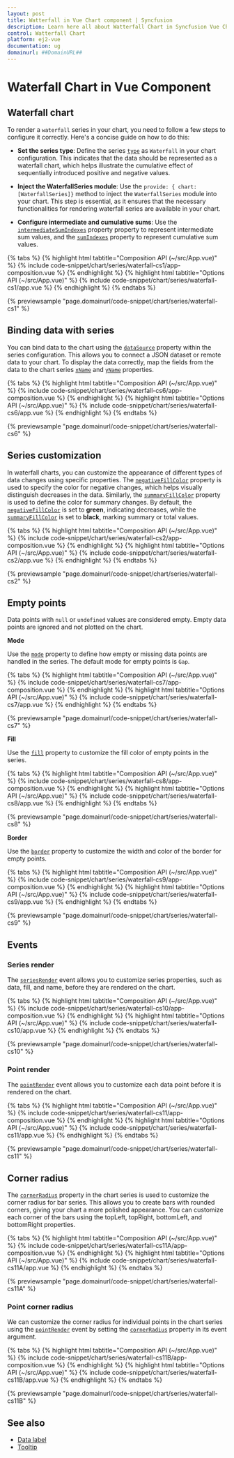```yaml
---
layout: post
title: Watterfall in Vue Chart component | Syncfusion
description: Learn here all about Watterfall Chart in Syncfusion Vue Chart component of Syncfusion Essential JS 2 and more.
control: Watterfall Chart
platform: ej2-vue
documentation: ug
domainurl: ##DomainURL##
---
```


# Waterfall Chart in Vue Component

## Waterfall chart

To render a `waterfall` series in your chart, you need to follow a few steps to configure it correctly. Here's a concise guide on how to do this:
 
* **Set the series type**: Define the series [`type`](https://ej2.syncfusion.com/vue/documentation/api/chart/series/#type) as `Waterfall` in your chart configuration. This indicates that the data should be represented as a waterfall chart, which helps illustrate the cumulative effect of sequentially introduced positive and negative values.

* **Inject the WaterfallSeries module**: Use the `provide: { chart: [WaterfallSeries]}` method to inject the `WaterfallSeries` module into your chart. This step is essential, as it ensures that the necessary functionalities for rendering waterfall series are available in your chart.

* **Configure intermediate and cumulative sums**: Use the [`intermediateSumIndexes`](https://ej2.syncfusion.com/vue/documentation/api/chart/series/#intermediatesumindexes) property property to represent intermediate sum values, and the [`sumIndexes`](https://ej2.syncfusion.com/vue/documentation/api/chart/series/#sumindexes) property to represent cumulative sum values.

{% tabs %}
{% highlight html tabtitle="Composition API (~/src/App.vue)" %}
{% include code-snippet/chart/series/waterfall-cs1/app-composition.vue %}
{% endhighlight %}
{% highlight html tabtitle="Options API (~/src/App.vue)" %}
{% include code-snippet/chart/series/waterfall-cs1/app.vue %}
{% endhighlight %}
{% endtabs %}
        
{% previewsample "page.domainurl/code-snippet/chart/series/waterfall-cs1" %}

## Binding data with series

You can bind data to the chart using the [`dataSource`](https://ej2.syncfusion.com/vue/documentation/api/chart/series/#datasource) property within the series configuration. This allows you to connect a JSON dataset or remote data to your chart. To display the data correctly, map the fields from the data to the chart series [`xName`](https://ej2.syncfusion.com/vue/documentation/api/chart/series/#xname) and [`yName`](https://ej2.syncfusion.com/vue/documentation/api/chart/series/#yname) properties.

{% tabs %}
{% highlight html tabtitle="Composition API (~/src/App.vue)" %}
{% include code-snippet/chart/series/waterfall-cs6/app-composition.vue %}
{% endhighlight %}
{% highlight html tabtitle="Options API (~/src/App.vue)" %}
{% include code-snippet/chart/series/waterfall-cs6/app.vue %}
{% endhighlight %}
{% endtabs %}
        
{% previewsample "page.domainurl/code-snippet/chart/series/waterfall-cs6" %}

## Series customization

In waterfall charts, you can customize the appearance of different types of data changes using specific properties. The [`negativeFillColor`](https://ej2.syncfusion.com/vue/documentation/api/chart/series/#negativefillcolor) property is used to specify the color for negative changes, which helps visually distinguish decreases in the data. Similarly, the [`summaryFillColor`](https://ej2.syncfusion.com/vue/documentation/api/chart/series/#summaryfillcolor) property is used to define the color for summary changes. By default, the [`negativeFillColor`](https://ej2.syncfusion.com/vue/documentation/api/chart/series/#negativefillcolor) is set to **green**, indicating decreases, while the [`summaryFillColor`](https://ej2.syncfusion.com/vue/documentation/api/chart/series/#summaryfillcolor) is set to **black**, marking summary or total values.

{% tabs %}
{% highlight html tabtitle="Composition API (~/src/App.vue)" %}
{% include code-snippet/chart/series/waterfall-cs2/app-composition.vue %}
{% endhighlight %}
{% highlight html tabtitle="Options API (~/src/App.vue)" %}
{% include code-snippet/chart/series/waterfall-cs2/app.vue %}
{% endhighlight %}
{% endtabs %}
        
{% previewsample "page.domainurl/code-snippet/chart/series/waterfall-cs2" %}

## Empty points

Data points with `null` or `undefined` values are considered empty. Empty data points are ignored and not plotted on the chart.

**Mode**

Use the [`mode`](https://ej2.syncfusion.com/vue/documentation/api/chart/emptyPointSettings/#mode) property to define how empty or missing data points are handled in the series. The default mode for empty points is `Gap`.

{% tabs %}
{% highlight html tabtitle="Composition API (~/src/App.vue)" %}
{% include code-snippet/chart/series/waterfall-cs7/app-composition.vue %}
{% endhighlight %}
{% highlight html tabtitle="Options API (~/src/App.vue)" %}
{% include code-snippet/chart/series/waterfall-cs7/app.vue %}
{% endhighlight %}
{% endtabs %}
        
{% previewsample "page.domainurl/code-snippet/chart/series/waterfall-cs7" %}

**Fill**

Use the [`fill`](https://ej2.syncfusion.com/vue/documentation/api/chart/emptyPointSettings/#fill) property to customize the fill color of empty points in the series.

{% tabs %}
{% highlight html tabtitle="Composition API (~/src/App.vue)" %}
{% include code-snippet/chart/series/waterfall-cs8/app-composition.vue %}
{% endhighlight %}
{% highlight html tabtitle="Options API (~/src/App.vue)" %}
{% include code-snippet/chart/series/waterfall-cs8/app.vue %}
{% endhighlight %}
{% endtabs %}
        
{% previewsample "page.domainurl/code-snippet/chart/series/waterfall-cs8" %}

**Border**

Use the [`border`](https://ej2.syncfusion.com/vue/documentation/api/chart/emptyPointSettings/#border) property to customize the width and color of the border for empty points.

{% tabs %}
{% highlight html tabtitle="Composition API (~/src/App.vue)" %}
{% include code-snippet/chart/series/waterfall-cs9/app-composition.vue %}
{% endhighlight %}
{% highlight html tabtitle="Options API (~/src/App.vue)" %}
{% include code-snippet/chart/series/waterfall-cs9/app.vue %}
{% endhighlight %}
{% endtabs %}
        
{% previewsample "page.domainurl/code-snippet/chart/series/waterfall-cs9" %}

## Events

### Series render

The [`seriesRender`](https://ej2.syncfusion.com/vue/documentation/api/chart#seriesrender) event allows you to customize series properties, such as data, fill, and name, before they are rendered on the chart.

{% tabs %}
{% highlight html tabtitle="Composition API (~/src/App.vue)" %}
{% include code-snippet/chart/series/waterfall-cs10/app-composition.vue %}
{% endhighlight %}
{% highlight html tabtitle="Options API (~/src/App.vue)" %}
{% include code-snippet/chart/series/waterfall-cs10/app.vue %}
{% endhighlight %}
{% endtabs %}
        
{% previewsample "page.domainurl/code-snippet/chart/series/waterfall-cs10" %}

### Point render

The [`pointRender`](https://ej2.syncfusion.com/vue/documentation/api/chart#pointrender) event allows you to customize each data point before it is rendered on the chart.

{% tabs %}
{% highlight html tabtitle="Composition API (~/src/App.vue)" %}
{% include code-snippet/chart/series/waterfall-cs11/app-composition.vue %}
{% endhighlight %}
{% highlight html tabtitle="Options API (~/src/App.vue)" %}
{% include code-snippet/chart/series/waterfall-cs11/app.vue %}
{% endhighlight %}
{% endtabs %}
        
{% previewsample "page.domainurl/code-snippet/chart/series/waterfall-cs11" %}

## Corner radius

The [`cornerRadius`](https://ej2.syncfusion.com/vue/documentation/api/chart/series/#cornerradius) property in the chart series is used to customize the corner radius for bar series. This allows you to create bars with rounded corners, giving your chart a more polished appearance. You can customize each corner of the bars using the topLeft, topRight, bottomLeft, and bottomRight properties.

{% tabs %}
{% highlight html tabtitle="Composition API (~/src/App.vue)" %}
{% include code-snippet/chart/series/waterfall-cs11A/app-composition.vue %}
{% endhighlight %}
{% highlight html tabtitle="Options API (~/src/App.vue)" %}
{% include code-snippet/chart/series/waterfall-cs11A/app.vue %}
{% endhighlight %}
{% endtabs %}
        
{% previewsample "page.domainurl/code-snippet/chart/series/waterfall-cs11A" %}

### Point corner radius

We can customize the corner radius for individual points in the chart series using the [`pointRender`](https://ej2.syncfusion.com/vue/documentation/api/chart/iPointRenderEventArgs/) event by setting the [`cornerRadius`](https://ej2.syncfusion.com/vue/documentation/api/chart/iPointRenderEventArgs/#cornerradius) property in its event argument.

{% tabs %}
{% highlight html tabtitle="Composition API (~/src/App.vue)" %}
{% include code-snippet/chart/series/waterfall-cs11B/app-composition.vue %}
{% endhighlight %}
{% highlight html tabtitle="Options API (~/src/App.vue)" %}
{% include code-snippet/chart/series/waterfall-cs11B/app.vue %}
{% endhighlight %}
{% endtabs %}
        
{% previewsample "page.domainurl/code-snippet/chart/series/waterfall-cs11B" %}

## See also

* [Data label](../data-labels/)
* [Tooltip](../tool-tip/)